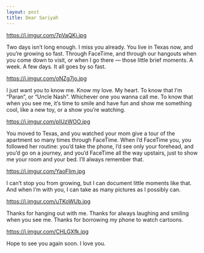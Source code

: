 ```yaml
---
layout: post
title: Dear Sariyah
---
```


https://i.imgur.com/7pVaQKi.jpg

Two days isn’t long enough. I miss you already. You live in Texas now, and you’re growing so fast. Through FaceTime, and through our hangouts when you come down to visit, or when I go there — those little brief moments. A week. A few days. It all goes by so fast.

https://i.imgur.com/oNZg7jo.jpg

I just want you to know me. Know my love. My heart. To know that I’m “Paran”, or “Uncle Nash”. Whichever one you wanna call me. To know that when you see me, it’s time to smile and have fun and show me something cool, like a new toy, or a show you’re watching.

https://i.imgur.com/pIUzWOO.jpg

You moved to Texas, and you watched your mom give a tour of the apartment so many times through FaceTime. When I’d FaceTime you, you followed her routine: you’d take the phone, I’d see only your forehead, and you’d go on a journey, and you’d FaceTime all the way upstairs, just to show me your room and your bed. I’ll always remember that.

https://i.imgur.com/YaoFlim.jpg

I can’t stop you from growing, but I can document little moments like that. And when I’m with you, I can take as many pictures as I possibly can.

https://i.imgur.com/uTKoWUb.jpg

Thanks for hanging out with me. Thanks for always laughing and smiling when you see me. Thanks for borrowing my phone to watch cartoons.

https://i.imgur.com/CHLGXfk.jpg

Hope to see you again soon. I love you.
